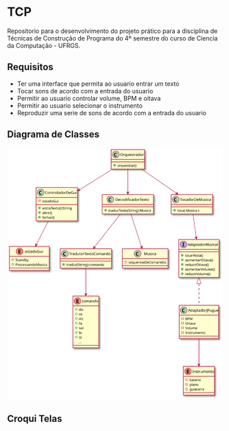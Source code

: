 # TCP

Repositorio para o desenvolvimento do projeto prático para a disciplina de Técnicas de Construção de Programa do 4º semestre do curso de Ciencia da Computação - UFRGS.

## Requisitos

+ Ter uma interface que permita ao usuario entrar um texto
+ Tocar sons de acordo com a entrada do usuario
+ Permitir ao usuario controlar volume, BPM e oitava
+ Permitir ao usuario selecionar o instrumento
+ Reproduzir uma serie de sons de acordo com a entrada do usuario

## Diagrama de Classes

![imagem](out/diagramaDeClasses/classes.svg)

## Croqui Telas
